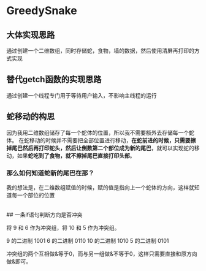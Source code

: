 # GreedySnake

## 大体实现思路

通过创建一个二维数组，同时存储蛇，食物，墙的数据，然后使用清屏再打印的方式实现
<br>
## 替代getch函数的实现思路

通过创建一个线程专门用于等待用户输入，不影响主线程的运行
<br>
## 蛇移动的构思

因为我用二维数组储存了每一个蛇体的位置，所以我不需要额外去存储每一个蛇体。
在蛇移动的时候并不需要把全部位置进行移动，**在蛇前进的时候，只需要擦掉尾巴然后再打印蛇头，然后让倒数第二个部位成为新的尾巴**，就可以实现蛇的移动，如果**蛇吃到了食物，就不擦掉尾巴直接打印头部**。
<br>
### 那么如何知道蛇新的尾巴在那？

我的想法是，在二维数组赋值的时候，赋的值是指向上一个蛇体的方向，这样就知道每一个部位的位置

<br>
## 一条if语句判断方向是否冲突

将 9 和 6 作为冲突组，将 10 和 5 作为冲突组。

9   的二进制 1001
6   的二进制 0110
10 的二进制 1010
5   的二进制 0101

冲突组的两个互相做&等于0，而与另一组做&不等于0，这样只需要直接和原方向做&即可。
